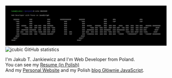 ![Jakub T. Jankiewicz ASCII banner](https://github.com/jcubic/jcubic/blob/master/assets/banner.svg?raw=true)
![jcubic GitHub statistics](https://github-readme-stats.vercel.app/api?username=jcubic&show_icons=true&theme=dark)

I'm Jakub T. Jankiewicz and I'm Web Developer from Poland.<br/>
You can see my [Resume (in Polish)](https://github.com/jcubic/cv/blob/master/jakub-jankiewicz-cv.pdf)<br/>
And my [Personal Website](https://jakub.jankiewicz.org/) and my Polish [blog Głównie JavaScript](https://jcubic.pl).

<!--
**jcubic/jcubic** is a ✨ _special_ ✨ repository because its `README.md` (this file) appears on your GitHub profile.

Here are some ideas to get you started:

- 🔭 I’m currently working on ...
- 🌱 I’m currently learning ...
- 👯 I’m looking to collaborate on ...
- 🤔 I’m looking for help with ...
- 💬 Ask me about ...
- 📫 How to reach me: ...
- 😄 Pronouns: ...
- ⚡ Fun fact: ...
-->


